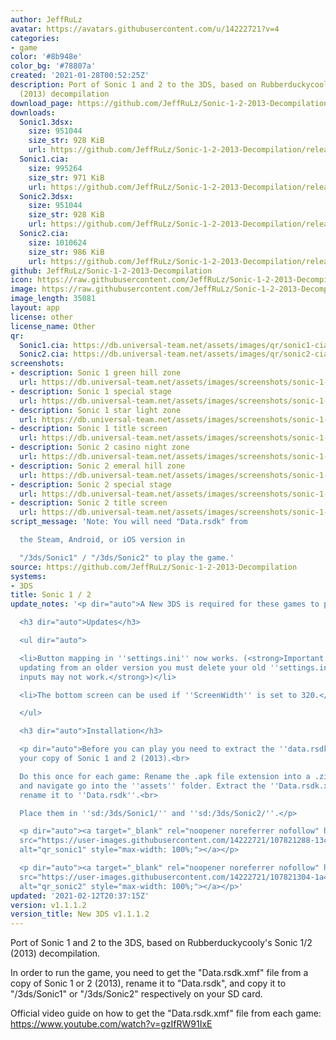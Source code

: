 ```yaml
---
author: JeffRuLz
avatar: https://avatars.githubusercontent.com/u/14222721?v=4
categories:
- game
color: '#8b948e'
color_bg: '#78807a'
created: '2021-01-28T00:52:25Z'
description: Port of Sonic 1 and 2 to the 3DS, based on Rubberduckycooly's Sonic 1/2
  (2013) decompilation
download_page: https://github.com/JeffRuLz/Sonic-1-2-2013-Decompilation/releases
downloads:
  Sonic1.3dsx:
    size: 951044
    size_str: 928 KiB
    url: https://github.com/JeffRuLz/Sonic-1-2-2013-Decompilation/releases/download/v1.1.1.2/Sonic1.3dsx
  Sonic1.cia:
    size: 995264
    size_str: 971 KiB
    url: https://github.com/JeffRuLz/Sonic-1-2-2013-Decompilation/releases/download/v1.1.1.2/Sonic1.cia
  Sonic2.3dsx:
    size: 951044
    size_str: 928 KiB
    url: https://github.com/JeffRuLz/Sonic-1-2-2013-Decompilation/releases/download/v1.1.1.2/Sonic2.3dsx
  Sonic2.cia:
    size: 1010624
    size_str: 986 KiB
    url: https://github.com/JeffRuLz/Sonic-1-2-2013-Decompilation/releases/download/v1.1.1.2/Sonic2.cia
github: JeffRuLz/Sonic-1-2-2013-Decompilation
icon: https://raw.githubusercontent.com/JeffRuLz/Sonic-1-2-2013-Decompilation/main/Sonic1Decomp.3DS/banner/icon.png
image: https://raw.githubusercontent.com/JeffRuLz/Sonic-1-2-2013-Decompilation/main/Sonic1Decomp.3DS/banner/banner.png
image_length: 35081
layout: app
license: other
license_name: Other
qr:
  Sonic1.cia: https://db.universal-team.net/assets/images/qr/sonic1-cia.png
  Sonic2.cia: https://db.universal-team.net/assets/images/qr/sonic2-cia.png
screenshots:
- description: Sonic 1 green hill zone
  url: https://db.universal-team.net/assets/images/screenshots/sonic-1--2/sonic-1-green-hill-zone.png
- description: Sonic 1 special stage
  url: https://db.universal-team.net/assets/images/screenshots/sonic-1--2/sonic-1-special-stage.png
- description: Sonic 1 star light zone
  url: https://db.universal-team.net/assets/images/screenshots/sonic-1--2/sonic-1-star-light-zone.png
- description: Sonic 1 title screen
  url: https://db.universal-team.net/assets/images/screenshots/sonic-1--2/sonic-1-title-screen.png
- description: Sonic 2 casino night zone
  url: https://db.universal-team.net/assets/images/screenshots/sonic-1--2/sonic-2-casino-night-zone.png
- description: Sonic 2 emeral hill zone
  url: https://db.universal-team.net/assets/images/screenshots/sonic-1--2/sonic-2-emeral-hill-zone.png
- description: Sonic 2 special stage
  url: https://db.universal-team.net/assets/images/screenshots/sonic-1--2/sonic-2-special-stage.png
- description: Sonic 2 title screen
  url: https://db.universal-team.net/assets/images/screenshots/sonic-1--2/sonic-2-title-screen.png
script_message: 'Note: You will need "Data.rsdk" from

  the Steam, Android, or iOS version in

  "/3ds/Sonic1" / "/3ds/Sonic2" to play the game.'
source: https://github.com/JeffRuLz/Sonic-1-2-2013-Decompilation
systems:
- 3DS
title: Sonic 1 / 2
update_notes: '<p dir="auto">A New 3DS is required for these games to play smoothly.</p>

  <h3 dir="auto">Updates</h3>

  <ul dir="auto">

  <li>Button mapping in ''settings.ini'' now works. (<strong>Important: if you''re
  updating from an older version you must delete your old ''settings.ini'' file otherwise
  inputs may not work.</strong>)</li>

  <li>The bottom screen can be used if ''ScreenWidth'' is set to 320.</li>

  </ul>

  <h3 dir="auto">Installation</h3>

  <p dir="auto">Before you can play you need to extract the ''data.rsdk'' files from
  your copy of Sonic 1 and 2 (2013).<br>

  Do this once for each game: Rename the .apk file extension into a .zip. Open it,
  and navigate go into the ''assets'' folder. Extract the ''Data.rsdk.xmf'' file and
  rename it to ''Data.rsdk''.<br>

  Place them in ''sd:/3ds/Sonic1/'' and ''sd:/3ds/Sonic2/''.</p>

  <p dir="auto"><a target="_blank" rel="noopener noreferrer nofollow" href="https://user-images.githubusercontent.com/14222721/107821288-13c14800-6d74-11eb-9805-b704749a9be7.png"><img
  src="https://user-images.githubusercontent.com/14222721/107821288-13c14800-6d74-11eb-9805-b704749a9be7.png"
  alt="qr_sonic1" style="max-width: 100%;"></a></p>

  <p dir="auto"><a target="_blank" rel="noopener noreferrer nofollow" href="https://user-images.githubusercontent.com/14222721/107821304-1a4fbf80-6d74-11eb-8dcb-b1224880933b.png"><img
  src="https://user-images.githubusercontent.com/14222721/107821304-1a4fbf80-6d74-11eb-8dcb-b1224880933b.png"
  alt="qr_sonic2" style="max-width: 100%;"></a></p>'
updated: '2021-02-12T20:37:15Z'
version: v1.1.1.2
version_title: New 3DS v1.1.1.2
---
```

Port of Sonic 1 and 2 to the 3DS, based on Rubberduckycooly's Sonic 1/2 (2013) decompilation.

In order to run the game, you need to get the "Data.rsdk.xmf" file from a copy of Sonic 1 or 2 (2013), rename it to "Data.rsdk", and copy it to "/3ds/Sonic1" or "/3ds/Sonic2" respectively on your SD card.

Official video guide on how to get the "Data.rsdk.xmf" file from each game: <https://www.youtube.com/watch?v=gzIfRW91IxE>